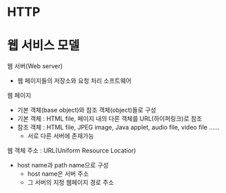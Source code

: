 # HTTP

# 웹 서비스 모델
웹 서버(Web server)
* 웹 페이지들의 저장소와 요청 처리 소프트웨어

웹 페이지
* 기본 객체(base object)와 참조 객체(object)들로 구성
* 기본 객체 : HTML file, 페이지 내의 다른 객체를 URL(하이퍼링크)로 참조
* 참조 객체 : HTML file, JPEG image, Java applet, audio file, video file ......
    * 서로 다른 서버에 존재가능

웹 객체 주소 : URL(Uniform Resource Locatior)
* host name과 path name으로 구성
    * host name은 서버 주소
    * 그 서버의 지정 웹페이지 경로 주소

